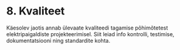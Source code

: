 # 8. Kvaliteet

Käesolev jaotis annab ülevaate kvaliteedi tagamise põhimõtetest elektripaigaldiste projekteerimisel. Siit leiad info kontrolli, testimise, dokumentatsiooni ning standardite kohta.
